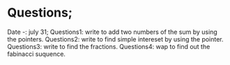 # Questions; 

Date -: july 31; 
Questions1: write to add two numbers of the sum by using the pointers.
Questions2: write to find simple intereset by using the pointer.
Questions3: write  to find the fractions.
Questions4: wap to find out the fabinacci suquence. 